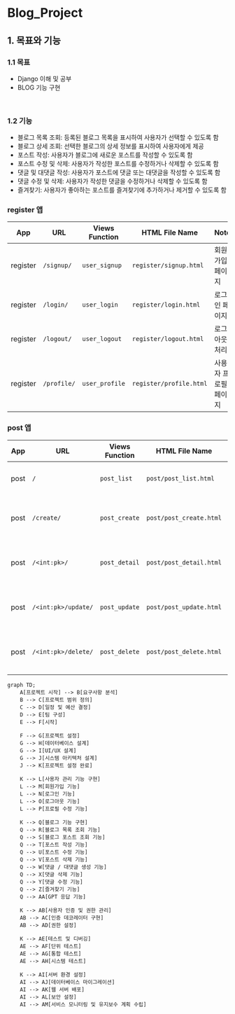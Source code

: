 # Blog_Project

## 1. 목표와 기능

### 1.1 목표

* Django 이해 및 공부
* BLOG 기능 구현

<br />
  
### 1.2 기능
* 블로그 목록 조회: 등록된 블로그 목록을 표시하여 사용자가 선택할 수 있도록 함
* 블로그 상세 조회: 선택한 블로그의 상세 정보를 표시하여 사용자에게 제공
* 포스트 작성: 사용자가 블로그에 새로운 포스트를 작성할 수 있도록 함
* 포스트 수정 및 삭제: 사용자가 작성한 포스트를 수정하거나 삭제할 수 있도록 함
* 댓글 및 대댓글 작성: 사용자가 포스트에 댓글 또는 대댓글을 작성할 수 있도록 함
* 댓글 수정 및 삭제: 사용자가 작성한 댓글을 수정하거나 삭제할 수 있도록 함
* 즐겨찾기: 사용자가 좋아하는 포스트를 즐겨찾기에 추가하거나 제거할 수 있도록 함



### register 앱

| App       | URL                | Views Function | HTML File Name           | Note              |
|-----------|--------------------|----------------|--------------------------|-------------------|
| register  | `/signup/`         | `user_signup`  | `register/signup.html`   | 회원가입 페이지    |
| register  | `/login/`          | `user_login`   | `register/login.html`    | 로그인 페이지      |
| register  | `/logout/`         | `user_logout`  | `register/logout.html`   | 로그아웃 처리      |
| register  | `/profile/`        | `user_profile` | `register/profile.html`  | 사용자 프로필 페이지 |

### post 앱

| App       | URL             | Views Function | HTML File Name        | Note                 |
|-----------|-----------------|----------------|-----------------------|----------------------|
| post      | `/`             | `post_list`    | `post/post_list.html` | 메인 페이지           |
| post      | `/create/`      | `post_create`  | `post/post_create.html`| 게시글 생성 페이지   |
| post      | `/<int:pk>/`    | `post_detail`  | `post/post_detail.html`| 게시글 상세 페이지   |
| post      | `/<int:pk>/update/` | `post_update`| `post/post_update.html`| 게시글 수정 페이지   |
| post      | `/<int:pk>/delete/` | `post_delete`| `post/post_delete.html`| 게시글 삭제 페이지   |


```mermaid
graph TD;
    A[프로젝트 시작] --> B[요구사항 분석]
    B --> C[프로젝트 범위 정의]
    C --> D[일정 및 예산 결정]
    D --> E[팀 구성]
    E --> F[시작] 
    
    F --> G[프로젝트 설정]
    G --> H[데이터베이스 설계]
    G --> I[UI/UX 설계]
    G --> J[시스템 아키텍처 설계]
    J --> K[프로젝트 설정 완료]
    
    K --> L[사용자 관리 기능 구현]
    L --> M[회원가입 기능]
    L --> N[로그인 기능]
    L --> O[로그아웃 기능]
    L --> P[프로필 수정 기능]
    
    K --> Q[블로그 기능 구현]
    Q --> R[블로그 목록 조회 기능]
    Q --> S[블로그 포스트 조회 기능]
    Q --> T[포스트 작성 기능]
    Q --> U[포스트 수정 기능]
    Q --> V[포스트 삭제 기능]
    Q --> W[댓글 / 대댓글 생성 기능]
    Q --> X[댓글 삭제 기능]
    Q --> Y[댓글 수정 기능]
    Q --> Z[즐겨찾기 기능]
    Q --> AA[GPT 응답 기능]
    
    K --> AB[사용자 인증 및 권한 관리]
    AB --> AC[인증 데코레이터 구현]
    AB --> AD[권한 설정]
    
    K --> AE[테스트 및 디버깅]
    AE --> AF[단위 테스트]
    AE --> AG[통합 테스트]
    AE --> AH[시스템 테스트]
    
    K --> AI[서버 환경 설정]
    AI --> AJ[데이터베이스 마이그레이션]
    AI --> AK[웹 서버 배포]
    AI --> AL[보안 설정]
    AI --> AM[서비스 모니터링 및 유지보수 계획 수립]

